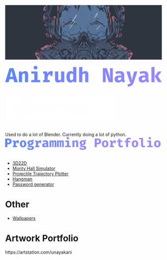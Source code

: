 <div>
<img src="nord_mask.png" alt="Logo" width="1000"/>
</div>
<br>
<div>
<img src="name.png" alt="Name"/>
</div>
<br>
<div>
<img src="software.png" alt="Software"/>
</div>
<br>
<br>
Used to do a lot of Blender. Currently doing a lot of python.

<div>
<img src="prog.png" alt="Programming Portfolio" width="500"/>
</div>
<br>
<ul>
  <li><a href="https://github.com/unayakani/3D22D">3D22D</a></li>
  <li><a href="https://github.com/unayakani/Monty-Hall-Simulator">Monty Hall Simulator</a></li>
  <li><a href="https://github.com/unayakani/Projectile-Trajectory-Plotter">Projectile Trajectory Plotter</a></li>
  <li><a href="https://github.com/unayakani/Hangman">Hangman</a></li>
  <li><a href="https://github.com/unayakani/Password-Generator">Password generator</a></li>
</ul>
<h1>Other</h1>
<ul>
  <li><a href="https://github.com/unayakani/wallpapers">Wallpapers</a></li>
</ul>

<h1>Artwork Portfolio</h1>
https://artstation.com/unayakani
